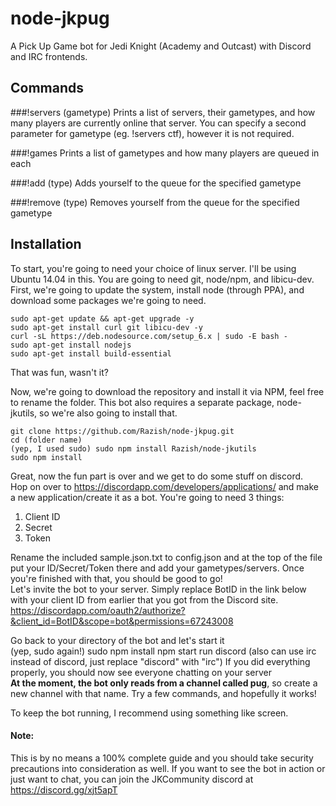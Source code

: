# node-jkpug
A Pick Up Game bot for Jedi Knight (Academy and Outcast) with Discord and IRC frontends. 

## Commands
###!servers (gametype)
Prints a list of servers, their gametypes, and how many players are currently online that server. You can specify a second parameter for gametype (eg. !servers ctf), however it is not required. 

###!games
Prints a list of gametypes and how many players are queued in each

###!add (type)
Adds yourself to the queue for the specified gametype

###!remove (type)
Removes yourself from the queue for the specified gametype 


## Installation
To start, you're going to need your choice of linux server. I'll be using Ubuntu 14.04 in this.
You are going to need git, node/npm, and libicu-dev. 
First, we're going to update the system, install node (through PPA), and download some packages we're going to need.

    sudo apt-get update && apt-get upgrade -y
    sudo apt-get install curl git libicu-dev -y
    curl -sL https://deb.nodesource.com/setup_6.x | sudo -E bash -
    sudo apt-get install nodejs 
    sudo apt-get install build-essential

That was fun, wasn't it?

Now, we're going to download the repository and install it via NPM, feel free to rename the folder. This bot also requires a separate package, node-jkutils, so we're also going to install that. 

    git clone https://github.com/Razish/node-jkpug.git
    cd (folder name)
    (yep, I used sudo) sudo npm install Razish/node-jkutils
    sudo npm install 

Great, now the fun part is over and we get to do some stuff on discord.  
Hop on over to https://discordapp.com/developers/applications/ and make a new application/create it as a bot. You're going to need 3 things:  

1. Client ID  
2. Secret  
3. Token  



Rename the included sample.json.txt to config.json and at the top of the file put your ID/Secret/Token there and add your gametypes/servers. 
Once you're finished with that, you should be good to go!  
Let's invite the bot to your server. Simply replace BotID in the link below with your client ID from earlier that you got from the Discord site.  
    https://discordapp.com/oauth2/authorize?&client_id=BotID&scope=bot&permissions=67243008  
    

Go back to your directory of the bot and let's start it  
    (yep, sudo again!) sudo npm install 
    npm start run discord (also can use irc instead of discord, just replace "discord" with "irc") 
If you did everything properly, you should now see everyone chatting on your server  
**At the moment, the bot only reads from a channel called pug**, so create a new channel with that name. 
Try a few commands, and hopefully it works! 

To keep the bot running, I recommend using something like screen.

#### Note:
This is by no means a 100% complete guide and you should take security precautions into consideration as well. If you want to see the bot in action or just want to chat, you can join the JKCommunity discord at https://discord.gg/xjt5apT


